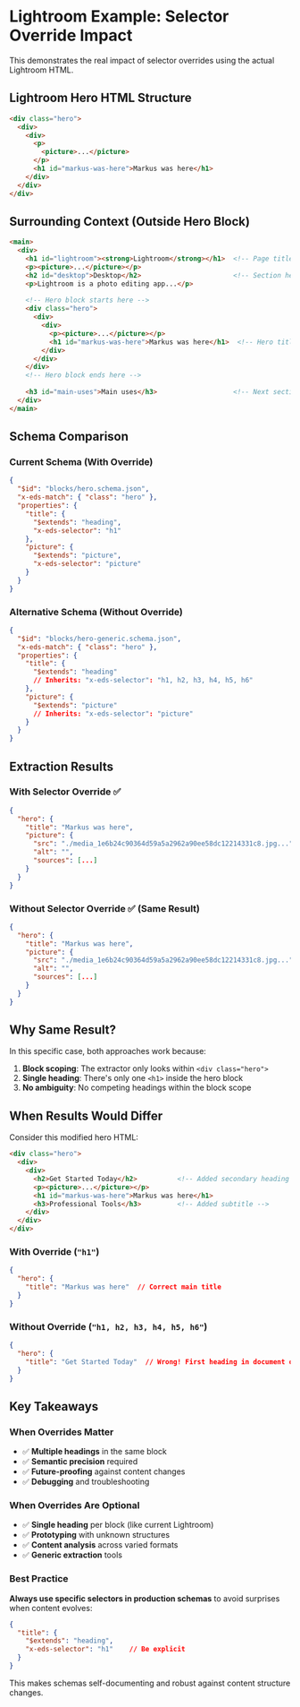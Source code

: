 # Lightroom Example: Selector Override Impact

This demonstrates the real impact of selector overrides using the actual Lightroom HTML.

## Lightroom Hero HTML Structure
```html
<div class="hero">
  <div>
    <div>
      <p>
        <picture>...</picture>
      </p>
      <h1 id="markus-was-here">Markus was here</h1>
    </div>
  </div>
</div>
```

## Surrounding Context (Outside Hero Block)
```html
<main>
  <div>
    <h1 id="lightroom"><strong>Lightroom</strong></h1>  <!-- Page title -->
    <p><picture>...</picture></p>
    <h2 id="desktop">Desktop</h2>                       <!-- Section heading -->
    <p>Lightroom is a photo editing app...</p>
    
    <!-- Hero block starts here -->
    <div class="hero">
      <div>
        <div>
          <p><picture>...</picture></p>
          <h1 id="markus-was-here">Markus was here</h1>  <!-- Hero title -->
        </div>
      </div>
    </div>
    <!-- Hero block ends here -->
    
    <h3 id="main-uses">Main uses</h3>                   <!-- Next section -->
  </div>
</main>
```

## Schema Comparison

### Current Schema (With Override)
```json
{
  "$id": "blocks/hero.schema.json",
  "x-eds-match": { "class": "hero" },
  "properties": {
    "title": {
      "$extends": "heading",
      "x-eds-selector": "h1"
    },
    "picture": {
      "$extends": "picture",
      "x-eds-selector": "picture"
    }
  }
}
```

### Alternative Schema (Without Override)
```json
{
  "$id": "blocks/hero-generic.schema.json", 
  "x-eds-match": { "class": "hero" },
  "properties": {
    "title": {
      "$extends": "heading"
      // Inherits: "x-eds-selector": "h1, h2, h3, h4, h5, h6"
    },
    "picture": {
      "$extends": "picture"
      // Inherits: "x-eds-selector": "picture"
    }
  }
}
```

## Extraction Results

### With Selector Override ✅
```json
{
  "hero": {
    "title": "Markus was here",
    "picture": {
      "src": "./media_1e6b24c90364d59a5a2962a90ee58dc12214331c8.jpg...",
      "alt": "",
      "sources": [...]
    }
  }
}
```

### Without Selector Override ✅ (Same Result)
```json
{
  "hero": {
    "title": "Markus was here",
    "picture": {
      "src": "./media_1e6b24c90364d59a5a2962a90ee58dc12214331c8.jpg...",
      "alt": "",
      "sources": [...]
    }
  }
}
```

## Why Same Result?

In this specific case, both approaches work because:

1. **Block scoping**: The extractor only looks within `<div class="hero">`
2. **Single heading**: There's only one `<h1>` inside the hero block
3. **No ambiguity**: No competing headings within the block scope

## When Results Would Differ

Consider this modified hero HTML:

```html
<div class="hero">
  <div>
    <div>
      <h2>Get Started Today</h2>          <!-- Added secondary heading -->
      <p><picture>...</picture></p>
      <h1 id="markus-was-here">Markus was here</h1>
      <h3>Professional Tools</h3>         <!-- Added subtitle -->
    </div>
  </div>
</div>
```

### With Override (`"h1"`)
```json
{
  "hero": {
    "title": "Markus was here"  // Correct main title
  }
}
```

### Without Override (`"h1, h2, h3, h4, h5, h6"`)
```json
{
  "hero": {
    "title": "Get Started Today"  // Wrong! First heading in document order
  }
}
```

## Key Takeaways

### When Overrides Matter
- ✅ **Multiple headings** in the same block
- ✅ **Semantic precision** required
- ✅ **Future-proofing** against content changes
- ✅ **Debugging** and troubleshooting

### When Overrides Are Optional
- ✅ **Single heading** per block (like current Lightroom)
- ✅ **Prototyping** with unknown structures
- ✅ **Content analysis** across varied formats
- ✅ **Generic extraction** tools

### Best Practice
**Always use specific selectors in production schemas** to avoid surprises when content evolves:

```json
{
  "title": {
    "$extends": "heading",
    "x-eds-selector": "h1"    // Be explicit
  }
}
```

This makes schemas self-documenting and robust against content structure changes. 